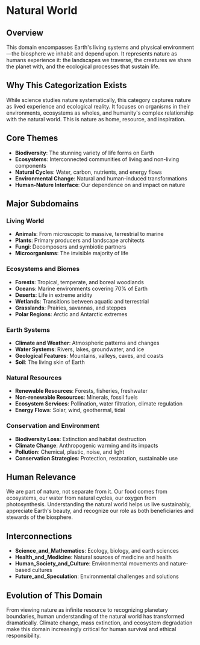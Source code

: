 # Natural World

## Overview
This domain encompasses Earth's living systems and physical environment—the biosphere we inhabit and depend upon. It represents nature as humans experience it: the landscapes we traverse, the creatures we share the planet with, and the ecological processes that sustain life.

## Why This Categorization Exists
While science studies nature systematically, this category captures nature as lived experience and ecological reality. It focuses on organisms in their environments, ecosystems as wholes, and humanity's complex relationship with the natural world. This is nature as home, resource, and inspiration.

## Core Themes
- **Biodiversity**: The stunning variety of life forms on Earth
- **Ecosystems**: Interconnected communities of living and non-living components
- **Natural Cycles**: Water, carbon, nutrients, and energy flows
- **Environmental Change**: Natural and human-induced transformations
- **Human-Nature Interface**: Our dependence on and impact on nature

## Major Subdomains

### Living World
- **Animals**: From microscopic to massive, terrestrial to marine
- **Plants**: Primary producers and landscape architects
- **Fungi**: Decomposers and symbiotic partners
- **Microorganisms**: The invisible majority of life

### Ecosystems and Biomes
- **Forests**: Tropical, temperate, and boreal woodlands
- **Oceans**: Marine environments covering 70% of Earth
- **Deserts**: Life in extreme aridity
- **Wetlands**: Transitions between aquatic and terrestrial
- **Grasslands**: Prairies, savannas, and steppes
- **Polar Regions**: Arctic and Antarctic extremes

### Earth Systems
- **Climate and Weather**: Atmospheric patterns and changes
- **Water Systems**: Rivers, lakes, groundwater, and ice
- **Geological Features**: Mountains, valleys, caves, and coasts
- **Soil**: The living skin of Earth

### Natural Resources
- **Renewable Resources**: Forests, fisheries, freshwater
- **Non-renewable Resources**: Minerals, fossil fuels
- **Ecosystem Services**: Pollination, water filtration, climate regulation
- **Energy Flows**: Solar, wind, geothermal, tidal

### Conservation and Environment
- **Biodiversity Loss**: Extinction and habitat destruction
- **Climate Change**: Anthropogenic warming and its impacts
- **Pollution**: Chemical, plastic, noise, and light
- **Conservation Strategies**: Protection, restoration, sustainable use

## Human Relevance
We are part of nature, not separate from it. Our food comes from ecosystems, our water from natural cycles, our oxygen from photosynthesis. Understanding the natural world helps us live sustainably, appreciate Earth's beauty, and recognize our role as both beneficiaries and stewards of the biosphere.

## Interconnections
- **Science_and_Mathematics**: Ecology, biology, and earth sciences
- **Health_and_Medicine**: Natural sources of medicine and health
- **Human_Society_and_Culture**: Environmental movements and nature-based cultures
- **Future_and_Speculation**: Environmental challenges and solutions

## Evolution of This Domain
From viewing nature as infinite resource to recognizing planetary boundaries, human understanding of the natural world has transformed dramatically. Climate change, mass extinction, and ecosystem degradation make this domain increasingly critical for human survival and ethical responsibility.
